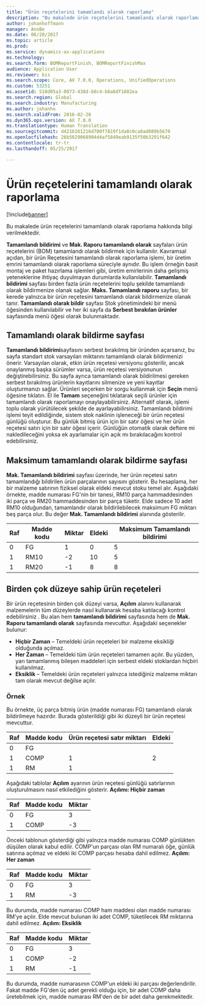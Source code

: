 ```yaml
---
title: "Ürün reçetelerini tamamlandı olarak raporlama"
description: "Bu makalede ürün reçetelerini tamamlandı olarak raporlama hakkında bilgi verilmektedir."
author: johanhoffmann
manager: AnnBe
ms.date: 06/20/2017
ms.topic: article
ms.prod: 
ms.service: dynamics-ax-applications
ms.technology: 
ms.search.form: BOMReportFinish, BOMReportFinishMax
audience: Application User
ms.reviewer: bis
ms.search.scope: Core, AX 7.0.0, Operations, UnifiedOperations
ms.custom: 53251
ms.assetid: 510d05a3-0073-438d-b0c4-b6a6df1882ea
ms.search.region: Global
ms.search.industry: Manufacturing
ms.author: johanho
ms.search.validFrom: 2016-02-28
ms.dyn365.ops.version: AX 7.0.0
ms.translationtype: Human Translation
ms.sourcegitcommit: d421b161216d700f7819f1da8c0ca8ad089b5670
ms.openlocfilehash: 26b5029068904d4af5849eab9135f50b3291f642
ms.contentlocale: tr-tr
ms.lasthandoff: 05/25/2017

---
```


# <a name="report-boms-as-finished"></a>Ürün reçetelerini tamamlandı olarak raporlama

[!include[banner](../includes/banner.md)]


Bu makalede ürün reçetelerini tamamlandı olarak raporlama hakkında bilgi verilmektedir.

**Tamamlandı bildirimi** ve **Mak. Raporu tamamlandı olarak** sayfaları ürün reçetelerini (BOM) tamamlandı olarak bildirmek için kullanılır. Kavramsal açıdan, bir ürün Reçetesini tamamlandı olarak raporlama işlemi, bir üretim emrini tamamlandı olarak raporlama süreciyle aynıdır. Bu işlem örneğin basit montaj ve paket hazırlama işlemleri gibi, üretim emirlerinin daha gelişmiş yeteneklerine ihtiyaç duyulmayan durumlarda kullanılabilir. **Tamamlandı bildirimi** sayfası birden fazla ürün reçetelerini toplu şekilde tamamlandı olarak bildirmenize olanak sağlar. **Maks. Tamamlandı raporu** sayfası, bir kerede yalnızca bir ürün reçetesini tamamlandı olarak bildirmenize olanak tanır. **Tamamlandı olarak bildir** sayfası Stok yönetimindeki bir menü öğesinden kullanılabilir ve her iki sayfa da **Serbest bırakılan ürünler** sayfasında menü öğesi olarak bulunmaktadır.

## <a name="report-as-finished-page"></a>Tamamlandı olarak bildirme sayfası
**Tamamlandı bildirimi**sayfasını serbest bırakılmış bir üründen açarsanız, bu sayfa standart stok varsayılan miktarını tamamlandı olarak bildirmenizi önerir. Varsayılan olarak, etkin ürün reçetesi versiyonu gösterilir, ancak onaylanmış başka sürümler varsa, ürün reçetesi versiyonunun değiştirebilirsiniz. Bu sayfa ayrıca tamamlandı olarak bildirilmesi gereken serbest bırakılmış ürünlerin kayıtlarını silmenize ve yeni kayıtlar oluşturmanızı sağlar. Ürünleri seçerken bir sorgu kullanmak için **Seçin** menü öğesine tıklatın. El ile **Tamam** seçeneğini tıklatarak seçili ürünler için tamamlandı olarak raporlamayı onaylayabilirsiniz. Alternatif olarak, işlemi toplu olarak yürütülecek şekilde de ayarlayabilirsiniz. Tamamlandı bildirimi işlemi teyit edildiğinde, sistem stok naklinin işleneceği bir ürün reçetesi günlüğü oluşturur. Bu günlük bitmiş ürün için bir satır öğesi ve her ürün reçetesi satırı için bir satır öğesi içerir. Günlüğün otomatik olarak deftere mi nakledileceğini yoksa ek ayarlamalar için açık mı bırakılacağını kontrol edebilirsiniz.

## <a name="max-report-as-finished-page"></a>Maksimum tamamlandı olarak bildirme sayfası
**Mak. Tamamlandı bildirimi** sayfası üzerinde, her ürün reçetesi satırı tamamlandığı bildirilen ürün parçalarının sayısını gösterir. Bu hesaplama, her bir malzeme satırının fiziksel olarak eldeki mevcut stoku temel alır. Aşağıdaki örnekte, madde numarası FG'nin bir tanesi, RM10 parça hammaddesinden iki parça ve RM20 hammaddesinden bir parça tüketir. Elde sadece 10 adet RM10 olduğundan, tamamlandır olarak bildirilebilecek maksimum FG miktarı beş parça olur. Bu değer **Mak. Tamamlandı bildirimi** alanında gösterilir.

| Raf | Madde kodu | Miktar | Eldeki | Maksimum Tamamlandı bildirimi |
|-------|-------------|----------|---------|-------------------------|
| 0     | FG          |  1       | 0       | 5                       |
| 1     | RM10        | -2       | 10      | 5                       |
| 1     | RM20        | -1       |  8      | 8                       |

## <a name="boms-that-have-multiple-levels"></a>Birden çok düzeye sahip ürün reçeteleri
Bir ürün reçetesinin birden çok düzeyi varsa, **Açılım** alanını kullanarak malzemelerin tüm düzeylerde nasıl kullanarak hesaba katılacağı kontrol edebilirsiniz . Bu alan hem **tamamlandı bildirimi** sayfasında hem de **Mak. Raporu tamamlandı olarak** sayfasında mevcuttur. Aşağıdaki seçenekler bulunur:

-   **Hiçbir Zaman** – Temeldeki ürün reçeteleri bir malzeme eksikliği olduğunda açılmaz.
-   **Her Zaman** – Temeldeki tüm ürün reçeteleri tamamen açılır. Bu yüzden, yarı tamamlanmış bileşen maddeleri için serbest eldeki stoklardan hiçbiri kullanılmaz.
-   **Eksiklik** – Temeldeki ürün reçeteleri yalnızca istediğiniz malzeme miktarı tam olarak mevcut değilse açılır.

### <a name="example"></a>Örnek

Bu örnekte, üç parça bitmiş ürün (madde numarası FG) tamamlandı olarak bildirilmeye hazırdır. Burada gösterildiği gibi iki düzeyli bir ürün reçetesi mevcuttur.

| Raf | Madde kodu | Ürün reçetesi satır miktarı | Eldeki |
|-------|-------------|-------------------|---------|
| 0     | FG          |                   |         |
| 1     | COMP        | 1                 | 2       |
| 1     | RM          | 1                 |         |

Aşağıdaki tablolar **Açılım** ayarının ürün reçetesi günlüğü satırlarının oluşturulmasını nasıl etkilediğini gösterir. **Açılımı: Hiçbir zaman**

| Raf | Madde kodu | Miktar |
|-------|-------------|----------|
| 0     | FG          | 3        |
| 1     | COMP        | -3       |

Önceki tablonun gösterdiği gibi yalnızca madde numarası COMP günlükten düşülen olarak kabul edilir. COMP'un parçası olan RM numaralı öğe, günlük satırına açılmaz ve eldeki iki COMP parçası hesaba dahil edilmez. **Açılım: Her zaman**

| Raf | Madde kodu | Miktar |
|-------|-------------|----------|
| 0     | FG          | 3        |
| 1     | RM          | -3       |

Bu durumda, madde numarası COMP ham maddesi olan madde numarası RM'ye açılır. Elde mevcut bulunan iki adet COMP, tüketilecek RM miktarına dahil edilmez. **Açılım: Eksiklik**

| Raf | Madde kodu | Miktar |
|-------|-------------|----------|
| 0     | FG          | 3        |
| 1     | COMP        | -2       |
| 1     | RM          | -1       |

Bu durumda, madde numarasının COMP'un eldeki iki parçası değerlendirilir. Fakat madde FG'den üç adet gerekli olduğu için, bir adet COMP daha üretebilmek için, madde numarası RM'den de bir adet daha gerekmektedir.




